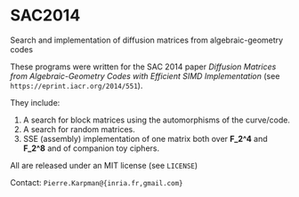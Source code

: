 # SAC2014
Search and implementation of diffusion matrices from algebraic-geometry codes

These programs were written for the SAC 2014 paper *Diffusion Matrices from Algebraic-Geometry Codes with Efficient SIMD Implementation*
(see `https://eprint.iacr.org/2014/551`).

They include:
1. A search for block matrices using the automorphisms of the curve/code.
2. A search for random matrices.
3. SSE (assembly) implementation of one matrix both over **F_2^4** and **F_2^8** and of companion toy ciphers.

All are released under an MIT license (see `LICENSE`)

Contact: `Pierre.Karpman@{inria.fr,gmail.com}`
